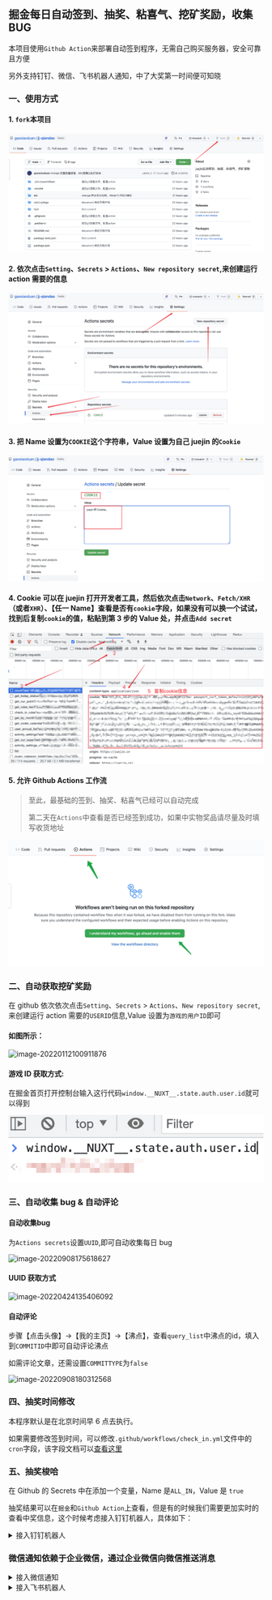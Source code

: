 ## 掘金每日自动签到、抽奖、粘喜气、挖矿奖励，收集 BUG

本项目使用`Github Action`来部署自动签到程序，无需自己购买服务器，安全可靠且方便

另外支持钉钉、微信、飞书机器人通知，中了大奖第一时间便可知晓

### 一、使用方式

#### 1. `fork`本项目

![Fork项目](./statics/imgs/1.png)

#### 2. 依次点击`Setting`、`Secrets` > `Actions`、`New repository secret`,来创建运行 action 需要的信息

![New repository secret](./statics/imgs/2.png)

#### 3. 把 Name 设置为`COOKIE`这个字符串，Value 设置为自己 juejin 的`Cookie`

![action-secrets](./statics/imgs/3.png)

#### 4. Cookie 可以在 juejin 打开开发者工具，然后依次点击`Network`、`Fetch/XHR`（或者`XHR`）、【任一 Name】查看是否有`cookie`字段，如果没有可以换一个试试，找到后复制`cookie`的值，粘贴到第 3 步的 Value 处，并点击`Add secret`

![get_cookie](./statics/imgs/4.png)

#### 5. 允许 Github Actions 工作流

> 至此，最基础的签到、抽奖、粘喜气已经可以自动完成
>
> 第二天在`Actions`中查看是否已经签到成功，如果中实物奖品请尽量及时填写收货地址

![enable](./statics/imgs/enable.png)

### 二、自动获取挖矿奖励

在 github 依次依次点击`Setting`、`Secrets` > `Actions`、`New repository secret`,来创建运行 action 需要的`USERID`信息,Value 设置为`游戏的用户ID`即可

#### 如图所示：

![image-20220112100911876](https://coderduan-image.oss-cn-hangzhou.aliyuncs.com/img/202201121009917.png)

#### 游戏 ID 获取方式:

在掘金首页打开控制台输入这行代码`window.__NUXT__.state.auth.user.id`就可以得到

![userId](./statics/imgs/userId.png)

### 三、自动收集 bug & 自动评论

#### 自动收集bug

为`Actions secrets`设置`UUID`,即可自动收集每日 bug

![image-20220908175618627](https://coderduan-image.oss-cn-hangzhou.aliyuncs.com/img/202209081756719.png)



#### UUID 获取方式

![image-20220424135406092](https://coderduan-image.oss-cn-hangzhou.aliyuncs.com/img/202204241354125.png)



#### 自动评论

步骤【点击头像】->【我的主页】->【沸点】，查看`query_list`中沸点的id，填入到`COMMITID`中即可自动评论沸点

如需评论文章，还需设置`COMMITTYPE`为`false`

![image-20220908180312568](https://coderduan-image.oss-cn-hangzhou.aliyuncs.com/img/202209081803626.png)

### 四、抽奖时间修改

本程序默认是在北京时间早 6 点去执行。

如果需要修改签到时间，可以修改`.github/workflows/check_in.yml`文件中的`cron`字段，该字段文档可以[查看这里](https://docs.github.com/en/actions/reference/events-that-trigger-workflows)

### 五、抽奖梭哈

在 Github 的 Secrets 中在添加一个变量，Name 是`ALL_IN`，Value 是 `true`

抽奖结果可以在`掘金`和`Github Action`上查看，但是有的时候我们需要更加实时的查看中奖信息，这个时候考虑接入钉钉机器人，具体如下：

<details>
 <summary>接入钉钉机器人</summary>

1. 创建一个打卡群。点击钉钉右上角的加号，再点击【发起群聊】，选择一个非公司的群，如【考试群】 ![建群](./statics/imgs/dingtalk1.png)
1. 输入喜欢的群名称，然后点击【创建】 ![创建](./statics/imgs/dingtalk2.png)

1. 在群内点击右上角设置按钮，然后依次点【智能群助手】、【添加机器人】、【自定义】、【添加】 ![添加机器人](./statics/imgs/dingtalk3.png)

1. 给机器人起一个名字，然后点【加签】，并复制秘钥的内容（秘钥有点长，要复制输入框内的所有内容） ![加签](./statics/imgs/dingtalk4.png)

1. 在 Github 的 Secrets 中在添加一个变量，Name 是`DINGTALK_SECRET`，Value 是刚才复制的内容（操作过程可以参考上面【使用方式】第 2、3 步） ![添加DINGTALK_SECRET](./statics/imgs/dingtalk5.png)

1. 完成后复制`Webhook`的内容 ![复制Webhook](./statics/imgs/dingtalk6.png)

1. 在 Github 的 Secrets 中在添加一个变量，Name 是`DINGTALK_WEBHOOK`，Value 是刚才复制的内容 ![添加DINGTALK_WEBHOOK](./statics/imgs/dingtalk7.png)

1. 返回钉钉完成即可，由于我们是凌晨签到的，如果害怕大半夜推送打扰到自己，可以把群设置成消息免打扰

</details>

### 微信通知依赖于企业微信，通过企业微信向微信推送消息

<details>
 <summary>接入微信通知</summary>

1. 注册企业用电脑打开[企业微信官网](https://work.weixin.qq.com/)，注册一个企业。**有手机号就可以注册，不用营业执照！不用营业执照！不用营业执照！**
1. 创建应用注册成功后，点「管理企业」进入管理界面，选择「应用管理」 → 「自建」 → 「创建应用」 ![](https://theseven.ftqq.com/20210208143228.png) 应用名称随意填，可见范围选择公司名。 ![](https://theseven.ftqq.com/20210208143327.png) 创建完成后进入应用详情页，可以得到应用 ID( `agentid` )①，应用 Secret( `secret` )②。 ![](https://theseven.ftqq.com/20210208143553.png)

1. 获取企业 ID 进入「[我的企业](https://work.weixin.qq.com/wework_admin/frame#profile)」页面，拉到最下边，可以得到企业 ID③

1. 推送消息到微信进入「我的企业」 → 「[微信插件](https://work.weixin.qq.com/wework_admin/frame#profile/wxPlugin)」，拉到下边扫描二维码，关注以后即可收到推送的消息。 ![](https://theseven.ftqq.com/20210208144808.png)

1. PS：如果出现`接口请求正常，企业微信接受消息正常，个人微信无法收到消息`的情况： ![添加DINGTALK_SECRET](./statics/imgs/dingtalk5.png)

1. 进入「我的企业」「[微信插件](https://work.weixin.qq.com/wework_admin/frame#profile/wxPlugin)」，拉到最下方，勾选 “允许成员在微信插件中接收和回复聊天消息”!

1. 在企业微信客户端「我」 → 「设置」 → 「新消息通知」中关闭 “仅在企业微信中接受消息” 限制条件

1. 在 Github 的 Secrets 中在添加三个变量 Name 是`WX_APP_ID`，Value 是第二步的 AgentId Name 是`WX_APP_SECRET`，Value 是第二步 Secret Name 是`WX_COMPANY_ID`，Value 是第三步的 企业 ID

</details>

<details>
 <summary>接入飞书机器人</summary>

1. 打开飞书，聊天列表顶部加号`创建群组`,群名称任意，点击创建 ![](./statics/imgs/feishu1.png)

1. 进入群组，点击群组设置按钮添加机器人 ![](./statics/imgs/feishu2.png)

1. 选择自定义机器人 ![](./statics/imgs/feishu3.png)

1. 机器人名称和描述随意填写,点击下一步 ![](./statics/imgs/feishu4.png)
1. 在`安全设置`中勾选`签名校验` 复制下 webhook 地址和签名校验内容，在 Github 的 Secrets 中在添加 2 个变量，Name 是`FEISHU_WEBHOOK`，Value 填写 webhook 地址,Name 是`FEISHU_SECRET`，Value 填写的签名校验内容 ![](./statics/imgs/feishu5.png) ![](./statics/imgs/feishu6.png) ![](./statics/imgs/feishu7.png)

</details>
